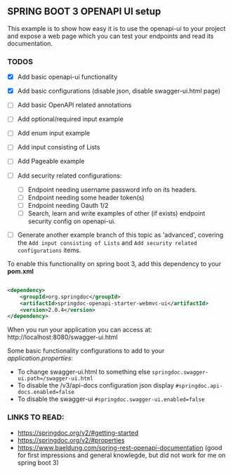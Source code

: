 ## SPRING BOOT 3 OPENAPI UI setup

This example is to show how easy it is to use the openapi-ui to your project and
expose a web page which you can test your endpoints and read its documentation.

### TODOS
- [X] Add basic openapi-ui functionality
- [X] Add basic configurations (disable json, disable swagger-ui.html page)
- [ ] Add basic OpenAPI related annotations
- [ ] Add optional/required input example
- [ ] Add enum input example
- [ ] Add input consisting of Lists
- [ ] Add Pageable example
- [ ] Add security related configurations:
   - [ ] Endpoint needing username password info on its headers.
   - [ ] Endpoint needing some header token(s)
   - [ ] Endpoint needing Oauth 1/2
   - [ ] Search, learn and write examples of other (if exists) endpoint security config on openapi-ui.
- [ ] Generate another example branch of this topic as 'advanced', covering the  `Add input consisting of Lists` and `Add security related configurations` items.




To enable this functionality on spring boot 3, add this dependency to your **pom.xml**

```xml

<dependency>
    <groupId>org.springdoc</groupId>
    <artifactId>springdoc-openapi-starter-webmvc-ui</artifactId>
    <version>2.0.4</version>
</dependency>

```

When you run your application you can access at: http://localhost:8080/swagger-ui.html

Some basic functionality configurations to add to your _application.properties_:

- To change swagger-ui.html to something else `springdoc.swagger-ui.path=/swagger-ui.html`
- To disable the /v3/api-docs configuration json display `#springdoc.api-docs.enabled=false`
- To disable the swagger-ui `#springdoc.swagger-ui.enabled=false`

### LINKS TO READ:

- https://springdoc.org/v2/#getting-started
- https://springdoc.org/v2/#properties
- https://www.baeldung.com/spring-rest-openapi-documentation (good for first impressions and general knowlegde, but did
  not work for me on spring boot 3)


